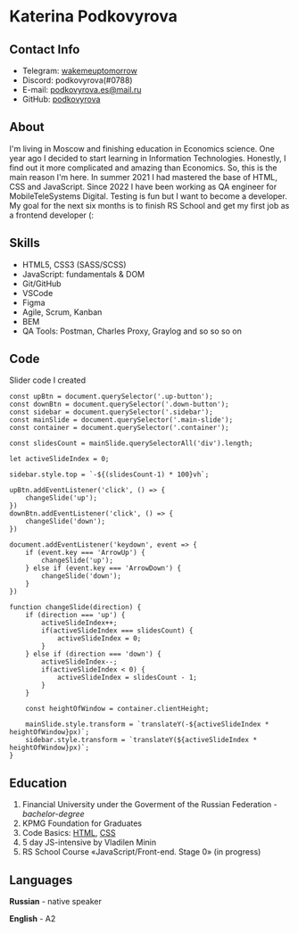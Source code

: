 # **Katerina Podkovyrova**

## **Contact Info**
+ Telegram: [wakemeuptomorrow](https://t.me/wakemeuptomorrow)
+ Discord: podkovyrova(#0788)
+ E-mail: podkovyrova.es@mail.ru
+ GitHub: [podkovyrova](https://github.com/podkovyrova)

## **About**
I'm living in Moscow and finishing education in Economics science. One year ago I decided to start learning in Information Technologies. Honestly, I find out it more complicated and amazing than Economics. So, this is the main reason I'm here. 
In summer 2021 I had mastered the base of HTML, CSS and JavaScript.
Since 2022 I have been working as QA engineer for MobileTeleSystems Digital. Testing is fun but I want to become a developer.
My goal for the next six months is to finish RS School and get my first job as a frontend developer (:

## **Skills**
+ HTML5, CSS3 (SASS/SCSS)
+ JavaScript: fundamentals & DOM
+ Git/GitHub
+ VSCode
+ Figma
+ Agile, Scrum, Kanban
+ BEM 
+ QA Tools: Postman, Charles Proxy, Graylog and so so so on 
## Code 
Slider code I created
```
const upBtn = document.querySelector('.up-button');
const downBtn = document.querySelector('.down-button'); 
const sidebar = document.querySelector('.sidebar');
const mainSlide = document.querySelector('.main-slide');
const container = document.querySelector('.container');

const slidesCount = mainSlide.querySelectorAll('div').length; 

let activeSlideIndex = 0; 

sidebar.style.top = `-${(slidesCount-1) * 100}vh`;

upBtn.addEventListener('click', () => {
    changeSlide('up');
})
downBtn.addEventListener('click', () => {
    changeSlide('down');
})

document.addEventListener('keydown', event => {  
    if (event.key === 'ArrowUp') {
        changeSlide('up');
    } else if (event.key === 'ArrowDown') {
        changeSlide('down');
    }
})

function changeSlide(direction) {
    if (direction === 'up') {
        activeSlideIndex++;
        if(activeSlideIndex === slidesCount) {
            activeSlideIndex = 0;
        }
    } else if (direction === 'down') {
        activeSlideIndex--;
        if(activeSlideIndex < 0) {
            activeSlideIndex = slidesCount - 1;
        }
    }

    const heightOfWindow = container.clientHeight;

    mainSlide.style.transform = `translateY(-${activeSlideIndex * heightOfWindow}px)`; 
    sidebar.style.transform = `translateY(${activeSlideIndex * heightOfWindow}px)`;
}
```

## **Education**
1. Financial University under the Goverment of the Russian Federation - *bachelor-degree*
2. KPMG Foundation for Graduates
3. Code Basics: [HTML]("https://ru.code-basics.com/languages/html"), [CSS]("https://ru.code-basics.com/languages/css")
4. 5 day JS-intensive by Vladilen Minin
5. RS School Course «JavaScript/Front-end. Stage 0» (in progress)

## **Languages**
**Russian** - native speaker

**English** - A2
